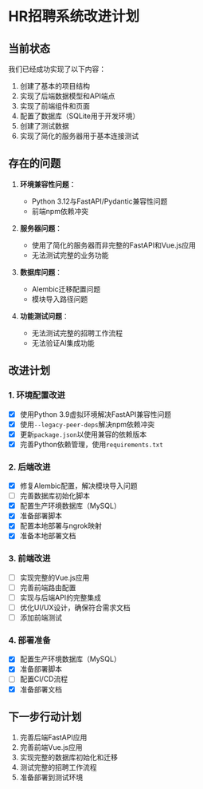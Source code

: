 # HR招聘系统改进计划

## 当前状态

我们已经成功实现了以下内容：
1. 创建了基本的项目结构
2. 实现了后端数据模型和API端点
3. 实现了前端组件和页面
4. 配置了数据库（SQLite用于开发环境）
5. 创建了测试数据
6. 实现了简化的服务器用于基本连接测试

## 存在的问题

1. **环境兼容性问题**：
   - Python 3.12与FastAPI/Pydantic兼容性问题
   - 前端npm依赖冲突

2. **服务器问题**：
   - 使用了简化的服务器而非完整的FastAPI和Vue.js应用
   - 无法测试完整的业务功能

3. **数据库问题**：
   - Alembic迁移配置问题
   - 模块导入路径问题

4. **功能测试问题**：
   - 无法测试完整的招聘工作流程
   - 无法验证AI集成功能

## 改进计划

### 1. 环境配置改进

- [x] 使用Python 3.9虚拟环境解决FastAPI兼容性问题
- [x] 使用`--legacy-peer-deps`解决npm依赖冲突
- [x] 更新`package.json`以使用兼容的依赖版本
- [x] 完善Python依赖管理，使用`requirements.txt`

### 2. 后端改进

- [x] 修复Alembic配置，解决模块导入问题
- [ ] 完善数据库初始化脚本
- [x] 配置生产环境数据库（MySQL）
- [x] 准备部署脚本
- [x] 配置本地部署与ngrok映射
- [x] 准备本地部署文档

### 3. 前端改进

- [ ] 实现完整的Vue.js应用
- [ ] 完善前端路由配置
- [ ] 实现与后端API的完整集成
- [ ] 优化UI/UX设计，确保符合需求文档
- [ ] 添加前端测试

### 4. 部署准备

- [x] 配置生产环境数据库（MySQL）
- [x] 准备部署脚本
- [ ] 配置CI/CD流程
- [x] 准备部署文档

## 下一步行动计划

1. 完善后端FastAPI应用
2. 完善前端Vue.js应用
3. 实现完整的数据库初始化和迁移
4. 测试完整的招聘工作流程
5. 准备部署到测试环境
